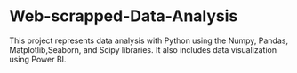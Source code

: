 # Web-scrapped-Data-Analysis
This project represents data analysis with Python using the Numpy, Pandas, Matplotlib,Seaborn, and Scipy libraries. It also includes data visualization using Power BI.
